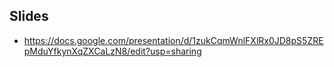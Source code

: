 ## Slides

* https://docs.google.com/presentation/d/1zukCqmWnlFXlRx0JD8pS5ZREpMduYfkynXqZXCaLzN8/edit?usp=sharing